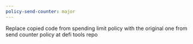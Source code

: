 ```yaml
---
policy-send-counter: major
---
```


Replace copied code from spending limit policy with the original one from send counter policy at defi tools repo
